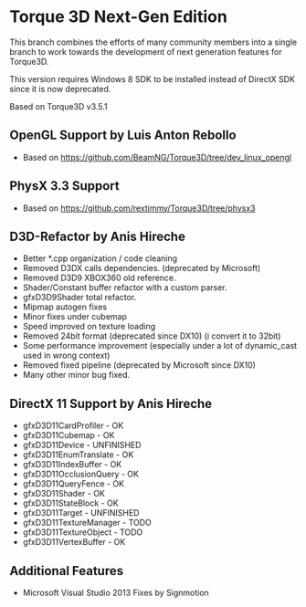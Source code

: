Torque 3D Next-Gen Edition
==============

This branch combines the efforts of many community members into a single branch to work towards the development of next generation features for Torque3D. 

This version requires Windows 8 SDK to be installed instead of DirectX SDK since it is now deprecated.

Based on Torque3D v3.5.1

OpenGL Support by Luis Anton Rebollo
----------------
* Based on https://github.com/BeamNG/Torque3D/tree/dev_linux_opengl

PhysX 3.3 Support
----------------
* Based on https://github.com/rextimmy/Torque3D/tree/physx3

D3D-Refactor by Anis Hireche
----------------

* Better *.cpp organization / code cleaning
* Removed D3DX calls dependencies. (deprecated by Microsoft)
* Removed D3D9 XBOX360 old reference.
* Shader/Constant buffer refactor with a custom parser.
* gfxD3D9Shader total refactor.
* Mipmap autogen fixes
* Minor fixes under cubemap
* Speed improved on texture loading
* Removed 24bit format (deprecated since DX10) (i convert it to 32bit) 
* Some performance improvement (especially under a lot of dynamic_cast used in wrong context)
* Removed fixed pipeline (deprecated by Microsoft since DX10)
* Many other minor bug fixed.

DirectX 11 Support by Anis Hireche
----------------

* gfxD3D11CardProfiler - OK
* gfxD3D11Cubemap - OK
* gfxD3D11Device - UNFINISHED
* gfxD3D11EnumTranslate - OK
* gfxD3D11IndexBuffer - OK
* gfxD3D11OcclusionQuery - OK
* gfxD3D11QueryFence - OK
* gfxD3D11Shader - OK
* gfxD3D11StateBlock - OK
* gfxD3D11Target - UNFINISHED
* gfxD3D11TextureManager - TODO
* gfxD3D11TextureObject - TODO
* gfxD3D11VertexBuffer - OK

Additional Features
----------------

* Microsoft Visual Studio 2013 Fixes by Signmotion
